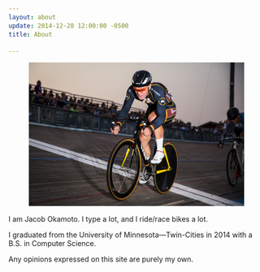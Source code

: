 ```yaml
---
layout: about
update: 2014-12-28 12:00:00 -0500
title: About

---
```


<figure class="article-image">
<img class="fullwidth center" src="/assets/trackphoto.png" />
</figure>

I am Jacob Okamoto. I type a lot, and I ride/race bikes a lot.

I graduated from the University of Minnesota&mdash;Twin-Cities in 2014 with a B.S. in Computer Science.

Any opinions expressed on this site are purely my own.